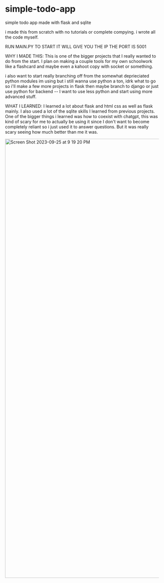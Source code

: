# simple-todo-app
simple todo app made with flask and sqlite

i made this from scratch with no tutorials or complete compying. i wrote all the code myself.

RUN MAIN.PY TO START IT WILL GiVE YOU THE IP THE PORT IS 5001 

WHY I MADE THIS:
This is one of the bigger projects that I really wanted to do from the start. I plan on making a couple tools for my own schoolwork like a flashcard and maybe even a kahoot copy with socket or something. 

i also want to start really branching off from the somewhat deprieciated python modules im using but i still wanna use python a ton, idrk what to go so i'll make a few more projects in flask then maybe branch to django or just use python for backend -- I want to use less python and start using more advanced stuff.

WHAT I LEARNED:
I learned a lot about flask and html css as well as flask mainly. I also used a lot of the sqlite skills I learned from previous projects. One of the bigger things i learned was how to coexist with chatgpt, this was kind of scary for me to actually be using it since I don't want to become completely reliant so i just used it to answer questions. But it was really scary seeing how much better than me it was. 



<img width="1440" alt="Screen Shot 2023-09-25 at 9 19 20 PM" src="https://github.com/EloniX-X/simple-todo-app/assets/62807180/e6268a7f-c43e-4a8f-8f96-42198f7a7a54">
